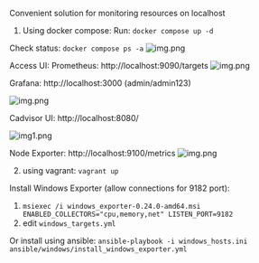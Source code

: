 Convenient solution for monitoring resources on localhost

1) Using docker compose:
Run:
```docker compose up -d```

Check status:
```docker compose ps -a```
![img.png](readme_images/img.png)

Access UI:
Prometheus: http://localhost:9090/targets
![img.png](readme_images/img3.png)

Grafana: http://localhost:3000 (admin/admin123)

![img.png](readme_images/img2.png)

Cadvisor UI: http://localhost:8080/

![img1.png](readme_images/img1.png)

Node Exporter: http://localhost:9100/metrics
![img.png](readme_images/img4.png)

2) using vagrant:
```vagrant up```

Install Windows Exporter (allow connections for 9182 port):
1) ```msiexec /i windows_exporter-0.24.0-amd64.msi ENABLED_COLLECTORS="cpu,memory,net" LISTEN_PORT=9182```
2) edit `windows_targets.yml`

Or install using ansible:
```ansible-playbook -i windows_hosts.ini ansible/windows/install_windows_exporter.yml```